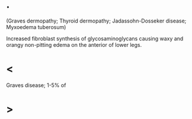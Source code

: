 # .

(Graves dermopathy; Thyroid dermopathy; Jadassohn-Dosseker disease; Myxoedema tuberosum)

Increased fibroblast synthesis of glycosaminoglycans causing waxy and orangy non-pitting edema on the anterior of lower legs.

# <

Graves disease; 1-5% of

# >
